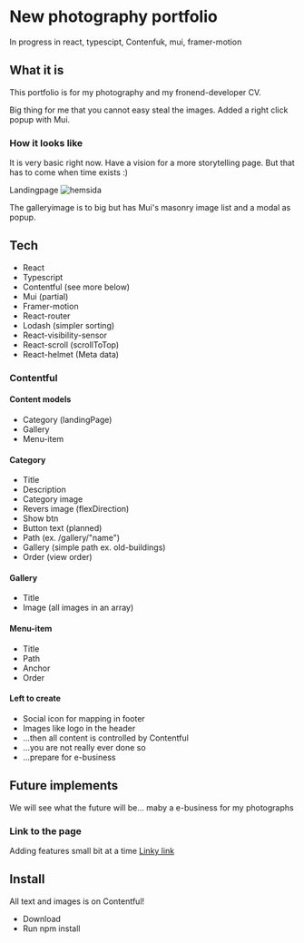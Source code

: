 # New photography portfolio

In progress in react, typescipt, Contenfuk, mui, framer-motion

## What it is

This portfolio is for my photography and my fronend-developer CV.

Big thing for me that you cannot easy steal the images.
Added a right click popup with Mui.

### How it looks like
It is very basic right now. Have a vision for a more storytelling page.
But that has to come when time exists :)

Landingpage
![hemsida](https://user-images.githubusercontent.com/70426543/168445983-74d3308d-5c12-42ea-94a7-05bfa2d34836.png)

The galleryimage is to big but has Mui's masonry image list and a modal as popup.

## Tech
- React
- Typescript
- Contentful (see more below)
- Mui (partial)
- Framer-motion
- React-router
- Lodash (simpler sorting)
- React-visibility-sensor
- React-scroll (scrollToTop)
- React-helmet (Meta data)

### Contentful

#### Content models
- Category (landingPage)
- Gallery
- Menu-item

#### Category
- Title
- Description
- Category image
- Revers image (flexDirection)
- Show btn
- Button text (planned)
- Path (ex. /gallery/"name")
- Gallery (simple path ex. old-buildings)
- Order (view order)
  
#### Gallery
- Title
- Image (all images in an array)
  
#### Menu-item
- Title
- Path
- Anchor
- Order

#### Left to create
- Social icon for mapping in footer
- Images like logo in the header
- ...then all content is controlled by Contentful
- ...you are not really ever done so
- ...prepare for e-business

## Future implements

We will see what the future will be... maby a e-business for my photographs

### Link to the page
Adding features small bit at a time
[Linky link](https://www.nicklasholmqvist.se/)

## Install
All text and images is on Contentful!

- Download
- Run npm install
